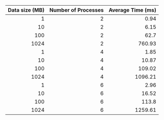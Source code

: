 |   Data size (MB) |   Number of Processes |   Average Time (ms) |
|-----------------:|----------------------:|--------------------:|
|                1 |                     2 |                0.94 |
|               10 |                     2 |                6.15 |
|              100 |                     2 |               62.7  |
|             1024 |                     2 |              760.93 |
|                1 |                     4 |                1.85 |
|               10 |                     4 |               10.87 |
|              100 |                     4 |              109.02 |
|             1024 |                     4 |             1096.21 |
|                1 |                     6 |                2.96 |
|               10 |                     6 |               16.52 |
|              100 |                     6 |              113.8  |
|             1024 |                     6 |             1259.61 |


